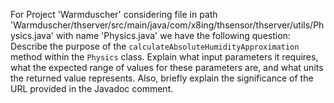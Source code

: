 For Project 'Warmduscher' considering file in path 'Warmduscher/thserver/src/main/java/com/x8ing/thsensor/thserver/utils/Physics.java' with name 'Physics.java' we have the following question: 
Describe the purpose of the `calculateAbsoluteHumidityApproximation` method within the `Physics` class. Explain what input parameters it requires, what the expected range of values for these parameters are, and what units the returned value represents. Also, briefly explain the significance of the URL provided in the Javadoc comment.